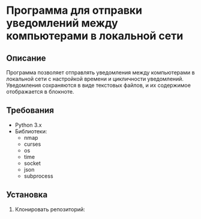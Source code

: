 # Программа для отправки уведомлений между компьютерами в локальной сети

## Описание
Программа позволяет отправлять уведомления между компьютерами в локальной сети с настройкой времени и цикличности уведомлений. Уведомления сохраняются в виде текстовых файлов, и их содержимое отображается в блокноте.

## Требования
- Python 3.x
- Библиотеки:
  - nmap
  - curses
  - os
  - time
  - socket
  - json
  - subprocess

## Установка
1. Клонировать репозиторий:

